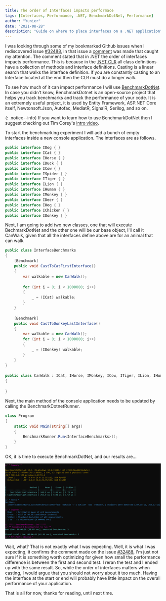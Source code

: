 ```yaml
---
title: The order of Interfaces impacts performace
tags: [Interfaces, Performance, .NET, BenchmarkDotNet, Performance]
author: "Yunier"
date: "2021-08-28"
description: "Guide on where to place interfaces on a .NET application"
---
```


I was looking through some of my bookmarked Github issues when I rediscovered issue [#32488](https://github.com/dotnet/runtime/pull/32488), in that issue a [comment](https://github.com/dotnet/runtime/pull/32488#discussion_r380818002) was made that caught my attention. The comment stated that in .NET the order of interfaces impacts performance. This is because in the [.NET CLR](https://docs.microsoft.com/en-us/dotnet/standard/clr) all class definitions have a collection of methods and interface definitions. Casting is a linear search that walks the interface definition. If you are constantly casting to an Interface located at the end then the CLR must do a longer walk.

To see how much of it can impact performance I will use [BenchmarkDotNet](https://benchmarkdotnet.org/). In case you didn't know, BenchmarkDotnet is an open-source project that helps you track benchmarks and track the performance of your code. It is an extremely useful project, it is used by Entity Framework, ASP.NET Core itself, Newtonsoft.Json, Autofac, MediatR, SignalR, Serilog, and so on. 

{: .notice--info}
If you want to learn how to use BenchmarkDotNet then I suggest checking out Tim Corey's [intro video](https://www.youtube.com/watch?v=mmza9x3QxYE). 

To start the benchmarking experiment I will add a bunch of empty interfaces inside a new console application. The interfaces are as follows.

```c#
public interface IDog { }
public interface ICat { }
public interface IHorse { }
public interface IDuck { }
public interface ICow { }
public interface ISpider { }
public interface ITiger { }
public interface ILion { }
public interface IHuman { }
public interface IMonkey { }
public interface IDeer { }
public interface IHog { }
public interface IChicken { }
public interface IDonkey { }

```

Next, I am going to add two new classes, one that will execute BechmarkDotNet and the other one will be our base object, I'll call it CanWalk, given that all the interfaces define above are for an animal that can walk.

```c#
public class InterfaceBenchmarks 
{
    [Benchmark]
    public void CastToCatFirstInterface()
    {
        var walkable = new CanWalk();

        for (int i = 0; i < 1000000; i++)
        {
            _ = (ICat) walkable;
        }
    }

    [Benchmark]
    public void CastToDonkeyLastInterface()
    {
        var walkable = new CanWalk();
        for (int i = 0; i < 1000000; i++)
        {
            _ = (IDonkey) walkable;
        }
    }
}

public class CanWalk : ICat, IHorse, IMonkey, ICow, ITiger, ILion, IHuman, IDuck, ISpider, IDeer, IHog, IChicken, IDonkey
{

}
```

Next, the main method of the console application needs to be updated by calling the BenchmarkDotnetRunner.

```c#
class Program
{
    static void Main(string[] args)
    {
        BenchmarkRunner.Run<InterfaceBenchmarks>();
    }
}
```

OK, it is time to execute BenchmarkDotNet, and our results are...

![BenchmarkDonetResults](./interfaces-performance.PNG)

Wait, what? That is not exactly what I was expecting. Well, it is what I was expecting, it confirms the comment made on the issue [#32488](https://github.com/dotnet/runtime/pull/32488), I'm just not sure if it is something worth optimizing for given how small the performance difference is between the first and second test. I reran the test and I ended up with the same result. So, while the order of interfaces matters when casting, I would argue that you should not worry about it too much. Having the interface at the start or end will probably have little impact on the overall performance of your application. 

That is all for now, thanks for reading, until next time.
